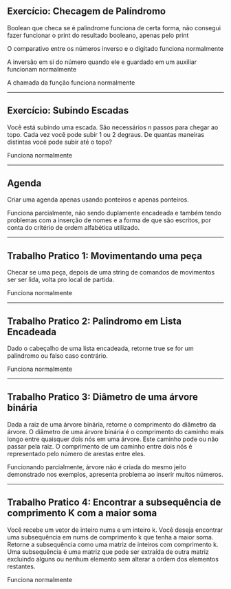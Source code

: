 Exercício: Checagem de Palíndromo
--------------------------------------------------------
Boolean que checa se é palindrome funciona de certa forma, não consegui fazer funcionar o print do resultado booleano, apenas pelo print

O comparativo entre os números inverso e o digitado funciona normalmente

A inversão em si do número quando ele e guardado em um auxiliar funcionam normalmente

A chamada da função funciona normalmente

----------------------------------------------------------------------------------------------------------------------------------------

Exercício: Subindo Escadas
--------------------------------------------------------
Você está subindo uma escada. São necessários n passos para chegar ao topo.
Cada vez você pode subir 1 ou 2 degraus. De quantas maneiras distintas você pode subir até o topo?

Funciona normalmente

----------------------------------------------------------------------------------------------------------------------------------------

Agenda
--------------------------------------------------------
Criar uma agenda apenas usando ponteiros e apenas ponteiros.

Funciona parcialmente, não sendo duplamente encadeada e também tendo problemas com a inserção de nomes e a forma de que são escritos,
por conta do critério de ordem alfabética utilizado.

----------------------------------------------------------------------------------------------------------------------------------------

Trabalho Pratico 1: Movimentando uma peça
--------------------------------------------------------
Checar se uma peça, depois de uma string de comandos de movimentos ser ser lida, volta pro local de partida.

Funciona normalmente

----------------------------------------------------------------------------------------------------------------------------------------

Trabalho Pratico 2: Palindromo em Lista Encadeada
--------------------------------------------------------
Dado o cabeçalho de uma lista encadeada, retorne true se for um palíndromo ou falso caso contrário.

Funciona normalmente

----------------------------------------------------------------------------------------------------------------------------------------

Trabalho Pratico 3: Diâmetro de uma árvore binária
--------------------------------------------------------
Dada a raiz de uma árvore binária, retorne o comprimento do diâmetro da árvore.
O diâmetro de uma árvore binária é o comprimento do caminho mais longo entre quaisquer dois nós
em uma árvore. Este caminho pode ou não passar pela raiz.
O comprimento de um caminho entre dois nós é representado pelo número de arestas entre eles.

Funcionando parcialmente, árvore não é criada do mesmo jeito demonstrado nos exemplos,
apresenta problema ao inserir muitos números.

----------------------------------------------------------------------------------------------------------------------------------------

Trabalho Pratico 4: Encontrar a subsequência de comprimento K com a maior soma
--------------------------------------------------------
Você recebe um vetor de inteiro nums e um inteiro k. Você deseja encontrar uma subsequência em 
nums de comprimento k que tenha a maior soma.
Retorne a subsequência como uma matriz de inteiros com comprimento k.
Uma subsequência é uma matriz que pode ser extraída de outra matriz excluindo alguns ou nenhum 
elemento sem alterar a ordem dos elementos restantes.

Funciona normalmente
